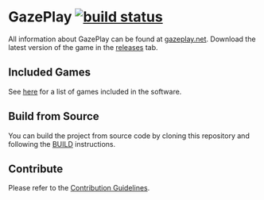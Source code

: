 # GazePlay [![build status](https://secure.travis-ci.org/GazePlay/GazePlay.png)](http://travis-ci.org/schwabdidier/GazePlay)<!-- [![codecov](https://codecov.io/gh/schwabdidier/GazePlay/branch/master/graph/badge.svg)](https://codecov.io/gh/schwabdidier/GazePlay)-->

All information about GazePlay can be found at [gazeplay.net](http://gazeplay.net). Download the latest version of the 
game in the [releases](https://github.com/GazePlay/GazePlay/releases) tab.

## Included Games

See [here](Games-eng.md) for a list of games included in the software.

## Build from Source

You can build the project from source code by cloning this repository and following the [BUILD](BUILD.MD) instructions.

## Contribute

Please refer to the [Contribution Guidelines](CONTRIBUTE.MD).
